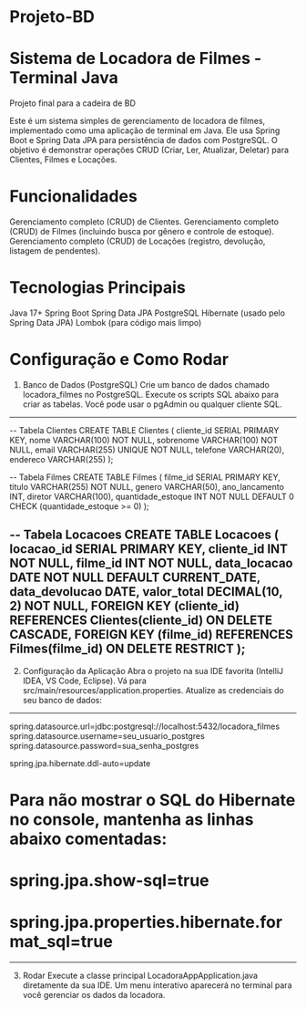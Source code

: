 # Projeto-BD
# Sistema de Locadora de Filmes - Terminal Java

Projeto final para a cadeira de BD

  Este é um sistema simples de gerenciamento de locadora de filmes, implementado como uma aplicação de terminal em Java. 
Ele usa Spring Boot e Spring Data JPA para persistência de dados com PostgreSQL. 
O objetivo é demonstrar operações CRUD (Criar, Ler, Atualizar, Deletar) para Clientes, Filmes e Locações.

  # Funcionalidades
Gerenciamento completo (CRUD) de Clientes.
Gerenciamento completo (CRUD) de Filmes (incluindo busca por gênero e controle de estoque).
Gerenciamento completo (CRUD) de Locações (registro, devolução, listagem de pendentes).

  # Tecnologias Principais
Java 17+
Spring Boot
Spring Data JPA
PostgreSQL
Hibernate (usado pelo Spring Data JPA)
Lombok (para código mais limpo)
  
  # Configuração e Como Rodar
  
1. Banco de Dados (PostgreSQL)
Crie um banco de dados chamado locadora_filmes no PostgreSQL.
Execute os scripts SQL abaixo para criar as tabelas. Você pode usar o pgAdmin ou qualquer cliente SQL.
-------------------------------------------------------------------------------
-- Tabela Clientes
CREATE TABLE Clientes (
    cliente_id SERIAL PRIMARY KEY,
    nome VARCHAR(100) NOT NULL,
    sobrenome VARCHAR(100) NOT NULL,
    email VARCHAR(255) UNIQUE NOT NULL,
    telefone VARCHAR(20),
    endereco VARCHAR(255)
);

-- Tabela Filmes
CREATE TABLE Filmes (
    filme_id SERIAL PRIMARY KEY,
    titulo VARCHAR(255) NOT NULL,
    genero VARCHAR(50),
    ano_lancamento INT,
    diretor VARCHAR(100),
    quantidade_estoque INT NOT NULL DEFAULT 0 CHECK (quantidade_estoque >= 0)
);

-- Tabela Locacoes
CREATE TABLE Locacoes (
    locacao_id SERIAL PRIMARY KEY,
    cliente_id INT NOT NULL,
    filme_id INT NOT NULL,
    data_locacao DATE NOT NULL DEFAULT CURRENT_DATE,
    data_devolucao DATE,
    valor_total DECIMAL(10, 2) NOT NULL,
    FOREIGN KEY (cliente_id) REFERENCES Clientes(cliente_id) ON DELETE CASCADE,
    FOREIGN KEY (filme_id) REFERENCES Filmes(filme_id) ON DELETE RESTRICT
);
-------------------------------------------------------------------------------

2. Configuração da Aplicação
Abra o projeto na sua IDE favorita (IntelliJ IDEA, VS Code, Eclipse).
Vá para src/main/resources/application.properties.
Atualize as credenciais do seu banco de dados:

-----------------------------------------------------------------------------------------
spring.datasource.url=jdbc:postgresql://localhost:5432/locadora_filmes
spring.datasource.username=seu_usuario_postgres
spring.datasource.password=sua_senha_postgres

spring.jpa.hibernate.ddl-auto=update
# Para não mostrar o SQL do Hibernate no console, mantenha as linhas abaixo comentadas:
# spring.jpa.show-sql=true
# spring.jpa.properties.hibernate.format_sql=true
-----------------------------------------------------------------------------------------

3. Rodar
Execute a classe principal LocadoraAppApplication.java diretamente da sua IDE.
Um menu interativo aparecerá no terminal para você gerenciar os dados da locadora.
